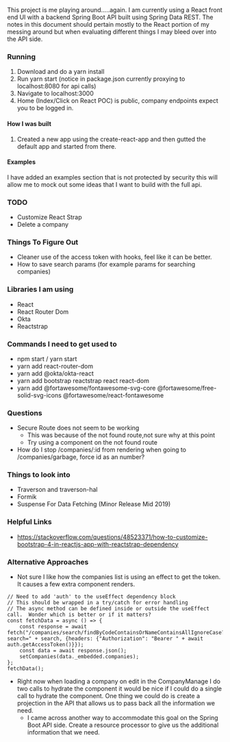 This project is me playing around.....again.  I am currently using a React front end UI with a backend Spring Boot API
built using Spring Data REST.  The notes in this document should pertain mostly to the React portion of my messing around
but when evaluating different things I may bleed over into the API side.

### Running

1. Download and do a yarn install
1. Run yarn start (notice in package.json currently proxying to localhost:8080 for api calls)
1. Navigate to localhost:3000
1. Home (Index/Click on React POC) is public, company endpoints expect you to be logged in.

#### How I was built

1. Created a new app using the create-react-app and then gutted the default app and started from there.

#### Examples
I have added an examples section that is not protected by security this will allow me to mock out some ideas that I want
to build with the full api.

### TODO

* Customize React Strap
* Delete a company

### Things To Figure Out

* Cleaner use of the access token with hooks, feel like it can be better.
* How to save search params (for example params for searching companies)

###  Libraries I am using

* React
* React Router Dom
* Okta
* Reactstrap

### Commands I need to get used to

* npm start / yarn start
* yarn add react-router-dom
* yarn add @okta/okta-react
* yarn add bootstrap reactstrap react react-dom
* yarn add @fortawesome/fontawesome-svg-core @fortawesome/free-solid-svg-icons @fortawesome/react-fontawesome

### Questions

* Secure Route does not seem to be working
  * This was because of the not found route,not sure why at this point
  * Try using a component on the not found route
* How do I stop /companies/:id from rendering when going to /companies/garbage, force id as an number?
  
### Things to look into 

* Traverson and traverson-hal
* Formik
* Suspense For Data Fetching (Minor Release Mid 2019)
  
### Helpful Links

* https://stackoverflow.com/questions/48523371/how-to-customize-bootstrap-4-in-reactjs-app-with-reactstrap-dependency

### Alternative Approaches

* Not sure I like how the companies list is using an effect to get the token.  It causes a few extra component renders.

```
// Need to add 'auth' to the useEffect dependency block
// This should be wrapped in a try/catch for error handling
// The async method can be defined inside or outside the useEffect call.  Wonder which is better or if it matters?
const fetchData = async () => {
    const response = await fetch("/companies/search/findByCodeContainsOrNameContainsAllIgnoreCase?search=" + search, {headers: {"Authorization": "Bearer " + await auth.getAccessToken()}});
    const data = await response.json();
    setCompanies(data._embedded.companies);
};
fetchData();
```

* Right now when loading a company on edit in the CompanyManage I do two calls to hydrate the component it would be nice
if I could do a single call to hydrate the component.  One thing we could do is create a projection in the API that allows
us to pass back all the information we need.
    * I came across another way to accommodate this goal on the Spring Boot API side.  Create a resource processor to give us
    the additional information that we need.